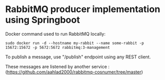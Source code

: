 # RabbitMQ producer implementation using Springboot  
 Docker command used to run RabbitMQ locally:

 ``sudo docker run -d --hostname my-rabbit --name some-rabbit -p 15672:15672 -p 5672:5672 rabbitmq:3-management``

 To publish a message, use "/publish" endpoint using any REST client.

 These messages are listened by another service :
 (https://github.com/aahlad2000/rabbitmq-cosnumer/tree/master)
